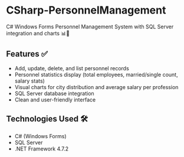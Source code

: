 # CSharp-PersonnelManagement
C# Windows Forms Personnel Management System with SQL Server integration and charts 📊💼

## Features ✅

- Add, update, delete, and list personnel records
- Personnel statistics display (total employees, married/single count, salary stats)
- Visual charts for city distribution and average salary per profession
- SQL Server database integration
- Clean and user-friendly interface


## Technologies Used 🛠️

- C# (Windows Forms)
- SQL Server
- .NET Framework 4.7.2

